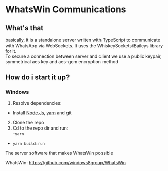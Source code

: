 # WhatsWin Communications

## What's that
basically, it is a standalone server wriiten with TypeScript to communicate with WhatsApp via WebSockets. It uses the WhiskeySockets/Baileys library for it.  
To secure a connection between server and client we use a public keypair, symmetrical aes key and aes-gcm encryption method

## How do i start it up?
### Windows
1) Resolve dependencies:
- Install [Node.Js](https://nodejs.org/en), [yarn](https://classic.yarnpkg.com/lang/en/docs/install/#debian-stable) and git
2) Clone the repo
3) Cd to the repo dir and run:  
-```yarn```
- ```yarn build:run```


The server software that makes WhatsWin possible

WhatsWin: https://github.com/windows8group/WhatsWin
